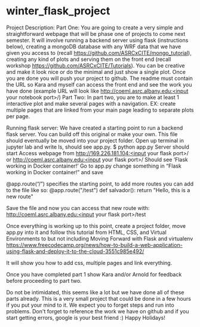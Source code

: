 # winter_flask_project

Project Description:
Part One:
You are going to create a very simple and straightforward webpage that will be phase one of projects to come next semester. It will involve running a backend server using flask (instructions below), creating a mongoDB database with any WRF data that we have given you access to (recall https://github.com/ASRCxCITE/mongo_tutorial), creating any kind of plots and serving them on the front end (recall workshop https://github.com/ASRCxCITE/Tutorials). You can be creative and make it look nice or do the minimal and just show a single plot. Once you are done you will push your project to github. The readme must contain the URL so Kara and myself can access the front end and see the work you have done (example URL will look like http://coeml.asrc.albany.edu:<input your notebook port>/)
Part Two:
In part two, you are to make at least 1 interactive plot and make several pages with a navigation. EX: create multiple pages that are linked from your main page leading to separate plots per page. 


Running flask server:
We have created a starting point to run a backend flask server. You can build off this original or make your own. This file should eventually be moved into your project folder.
Open up terminal in jupyter lab and write ls, should see app.py.
$ python app.py
Server should start
Access webpage from http://169.226.181.104:<input your flask port>/ or http://coeml.asrc.albany.edu:<input your flask port>/
Should see ‘Flask working in Docker container!’
Go to app.py change something in “Flask working in Docker container!” and save

@app.route(“/”) specifies the starting point, to add more routes you can add to the file like so:
@app.route("/test")
def salvador():
    return "Hello, this is a new route"

Save the file and now you can access that new route with:
http://coeml.asrc.albany.edu:<input your flask port>/test

Once everything is working up to this point, create a project folder, move app.py into it and follow this tutorial from HTML, CSS, and Virtual Environments to but not including Moving Forward with Flask and virtualenv
https://www.freecodecamp.org/news/how-to-build-a-web-application-using-flask-and-deploy-it-to-the-cloud-3551c985e492/

It will show you how to add css, multiple pages and link everything.

Once you have completed part 1 show Kara and/or Arnold for feedback before proceeding to part two.

Do not be intimidated, this seems like a lot but we have done all of these parts already. This is a very small project that could be done in a few hours if you put your mind to it. We expect you to forget steps and run into problems. Don't forget to reference the work we have on github and if you start getting errors, google is your best friend :) Happy Holidays!
